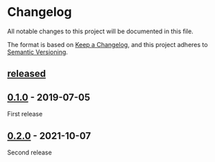 # Changelog

All notable changes to this project will be documented in this file.

The format is based on [Keep a Changelog](https://keepachangelog.com/en/1.0.0/),
and this project adheres to [Semantic Versioning](https://semver.org/spec/v2.0.0.html).

## [released]

## [0.1.0] - 2019-07-05

First release

## [0.2.0] - 2021-10-07

Second release

[released]: https://github.com/OKT90/Idoit.API.Client/compare/v0.1.0...HEAD
[0.1.0]: https://github.com/OKT90/Idoit.API.Client/releases/tag/v0.1.0
[0.2.0]: https://github.com/OKT90/Idoit.API.Client/releases/tag/v0.2.0
